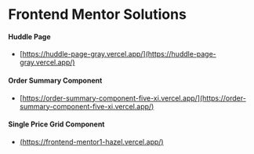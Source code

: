 # Frontend Mentor Solutions

#### Huddle Page

- [https://huddle-page-gray.vercel.app/](https://huddle-page-gray.vercel.app/)

#### Order Summary Component 

- [https://order-summary-component-five-xi.vercel.app/](https://order-summary-component-five-xi.vercel.app/)

#### Single Price Grid Component 

- [(https://frontend-mentor1-hazel.vercel.app/)](https://frontend-mentor1-hazel.vercel.app/)
